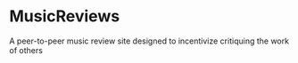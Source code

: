 # MusicReviews
A peer-to-peer music review site designed to incentivize critiquing the work of others
